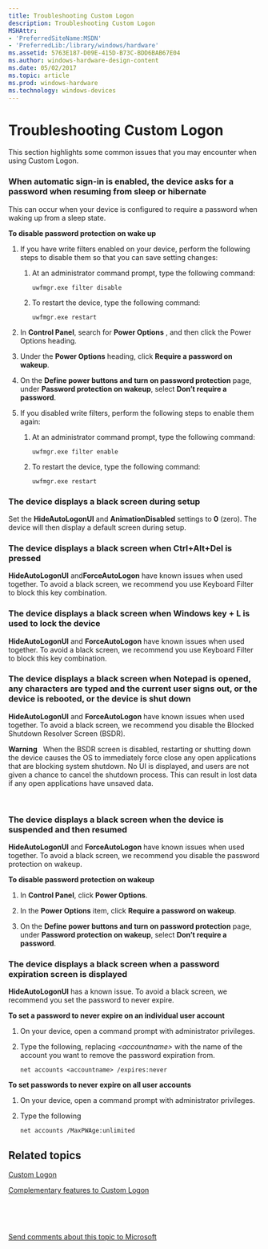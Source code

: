 ```yaml
---
title: Troubleshooting Custom Logon
description: Troubleshooting Custom Logon
MSHAttr:
- 'PreferredSiteName:MSDN'
- 'PreferredLib:/library/windows/hardware'
ms.assetid: 5763E187-D09E-415D-B73C-BDD6BAB67E04
ms.author: windows-hardware-design-content
ms.date: 05/02/2017
ms.topic: article
ms.prod: windows-hardware
ms.technology: windows-devices
---
```


# Troubleshooting Custom Logon


This section highlights some common issues that you may encounter when using Custom Logon.

### When automatic sign-in is enabled, the device asks for a password when resuming from sleep or hibernate

This can occur when your device is configured to require a password when waking up from a sleep state.

**To disable password protection on wake up**

1.  If you have write filters enabled on your device, perform the following steps to disable them so that you can save setting changes:

    1.  At an administrator command prompt, type the following command:

        ``` syntax
        uwfmgr.exe filter disable
        ```

    2.  To restart the device, type the following command:

        ``` syntax
        uwfmgr.exe restart
        ```

2.  In **Control Panel**, search for **Power Options** , and then click the Power Options heading.

3.  Under the **Power Options** heading, click **Require a password on wakeup**.

4.  On the **Define power buttons and turn on password protection** page, under **Password protection on wakeup**, select **Don’t require a password**.

5.  If you disabled write filters, perform the following steps to enable them again:

    1.  At an administrator command prompt, type the following command:

        ``` syntax
        uwfmgr.exe filter enable
        ```

    2.  To restart the device, type the following command:

        ``` syntax
        uwfmgr.exe restart
        ```

### The device displays a black screen during setup

Set the **HideAutoLogonUI** and **AnimationDisabled** settings to **0** (zero). The device will then display a default screen during setup.

### The device displays a black screen when Ctrl+Alt+Del is pressed

**HideAutoLogonUI** and**ForceAutoLogon** have known issues when used together. To avoid a black screen, we recommend you use Keyboard Filter to block this key combination.

### The device displays a black screen when Windows key + L is used to lock the device

**HideAutoLogonUI** and **ForceAutoLogon** have known issues when used together. To avoid a black screen, we recommend you use Keyboard Filter to block this key combination.

### The device displays a black screen when Notepad is opened, any characters are typed and the current user signs out, or the device is rebooted, or the device is shut down

**HideAutoLogonUI** and **ForceAutoLogon** have known issues when used together. To avoid a black screen, we recommend you disable the Blocked Shutdown Resolver Screen (BSDR).

**Warning**  
When the BSDR screen is disabled, restarting or shutting down the device causes the OS to immediately force close any open applications that are blocking system shutdown. No UI is displayed, and users are not given a chance to cancel the shutdown process. This can result in lost data if any open applications have unsaved data.

 

### The device displays a black screen when the device is suspended and then resumed

**HideAutoLogonUI** and **ForceAutoLogon** have known issues when used together. To avoid a black screen, we recommend you disable the password protection on wakeup.

**To disable password protection on wakeup**

1.  In **Control Panel**, click **Power Options**.

2.  In the **Power Options** item, click **Require a password on wakeup**.

3.  On the **Define power buttons and turn on password protection** page, under **Password protection on wakeup**, select **Don’t require a password**.

### The device displays a black screen when a password expiration screen is displayed

**HideAutoLogonUI** has a known issue. To avoid a black screen, we recommend you set the password to never expire.

**To set a password to never expire on an individual user account**

1.  On your device, open a command prompt with administrator privileges.

2.  Type the following, replacing *&lt;accountname&gt;* with the name of the account you want to remove the password expiration from.

    ``` syntax
    net accounts <accountname> /expires:never
    ```

**To set passwords to never expire on all user accounts**

1.  On your device, open a command prompt with administrator privileges.

2.  Type the following

    ``` syntax
    net accounts /MaxPWAge:unlimited
    ```

## Related topics


[Custom Logon](custom-logon.md)

[Complementary features to Custom Logon](complementary-features-to-custom-logon.md)

 

 

[Send comments about this topic to Microsoft](mailto:wsddocfb@microsoft.com?subject=Documentation%20feedback%20%5Bp_enterprise_customizations\p_enterprise_customizations%5D:%20Troubleshooting%20Custom%20Logon%20%20RELEASE:%20%2810/17/2016%29&body=%0A%0APRIVACY%20STATEMENT%0A%0AWe%20use%20your%20feedback%20to%20improve%20the%20documentation.%20We%20don't%20use%20your%20email%20address%20for%20any%20other%20purpose,%20and%20we'll%20remove%20your%20email%20address%20from%20our%20system%20after%20the%20issue%20that%20you're%20reporting%20is%20fixed.%20While%20we're%20working%20to%20fix%20this%20issue,%20we%20might%20send%20you%20an%20email%20message%20to%20ask%20for%20more%20info.%20Later,%20we%20might%20also%20send%20you%20an%20email%20message%20to%20let%20you%20know%20that%20we've%20addressed%20your%20feedback.%0A%0AFor%20more%20info%20about%20Microsoft's%20privacy%20policy,%20see%20http://privacy.microsoft.com/en-us/default.aspx. "Send comments about this topic to Microsoft")






